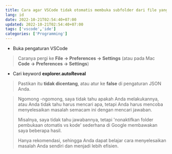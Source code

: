 ```yaml
---
title: Cara agar VSCode tidak otomatis membuka subfolder dari file yang kita buka
lang: id
date: 2022-10-21T02:54:40+07:00
updated: 2022-10-21T02:54:40+07:00
tags: ['vscode','ide']
categories: ['Programming']
---
```


- Buka pengaturan VSCode
> Caranya pergi ke **File -> Preferences -> Settings** (atau pada Mac **Code -> Preferences -> Settings**)

- Cari keyword **explorer.autoReveal**
> Pastikan itu **tidak dicentang**, atau atur ke **false** di pengaturan JSON Anda.

> Ngomong -ngomong, saya tidak tahu apakah Anda melakukannya, atau Anda tidak tahu harus mencari apa, 
> tetapi Anda harus mencoba menyelesaikan masalah semacam ini dengan mencari jawaban. 
> 
> Misalnya, saya tidak tahu jawabannya, tetapi 'nonaktifkan folder pembukaan otomatis vs kode' sederhana di Google membawakan saya beberapa hasil. 
> 
> Hanya rekomendasi, sehingga Anda dapat belajar cara menyelesaikan masalah Anda sendiri dan menjadi lebih efisien.

